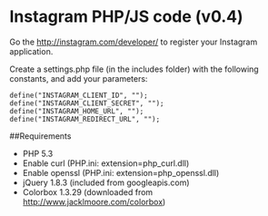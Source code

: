 Instagram PHP/JS code (v0.4)
=========
Go the http://instagram.com/developer/ to register your Instagram application.

Create a settings.php file (in the includes folder) with the following constants, and add your parameters:

    define("INSTAGRAM_CLIENT_ID", "");
    define("INSTAGRAM_CLIENT_SECRET", "");
    define("INSTAGRAM_HOME_URL", "");
    define("INSTAGRAM_REDIRECT_URL", "");

##Requirements

* PHP 5.3
* Enable curl (PHP.ini: extension=php_curl.dll)
* Enable openssl (PHP.ini: extension=php_openssl.dll)
* jQuery 1.8.3 (included from googleapis.com)
* Colorbox 1.3.29 (downloaded from http://www.jacklmoore.com/colorbox)